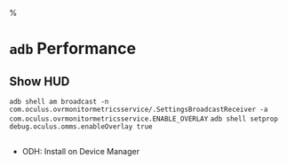 %

# `adb` Performance

## Show HUD

`adb shell am broadcast -n com.oculus.ovrmonitormetricsservice/.SettingsBroadcastReceiver -a com.oculus.ovrmonitormetricsservice.ENABLE_OVERLAY`
`adb shell setprop debug.oculus.omms.enableOverlay true`

##

- ODH: Install on Device Manager
